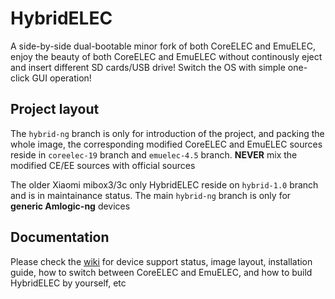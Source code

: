# HybridELEC
A side-by-side dual-bootable minor fork of both CoreELEC and EmuELEC, enjoy the beauty of both CoreELEC and EmuELEC without continously eject and insert different SD cards/USB drive! Switch the OS with simple one-click GUI operation!

## Project layout
The ``hybrid-ng`` branch is only for introduction of the project, and packing the whole image, the corresponding modified CoreELEC and EmuELEC sources reside in ``coreelec-19`` branch and ``emuelec-4.5`` branch. **NEVER** mix the modified CE/EE sources with official sources

The older Xiaomi mibox3/3c only HybridELEC reside on ``hybrid-1.0`` branch and is in maintainance status. The main ``hybrid-ng`` branch is only for **generic Amlogic-ng** devices

## Documentation
Please check the [wiki](https://github.com/7Ji/HybridELEC/wiki) for device support status, image layout, installation guide, how to switch between CoreELEC and EmuELEC, and how to build HybridELEC by yourself, etc